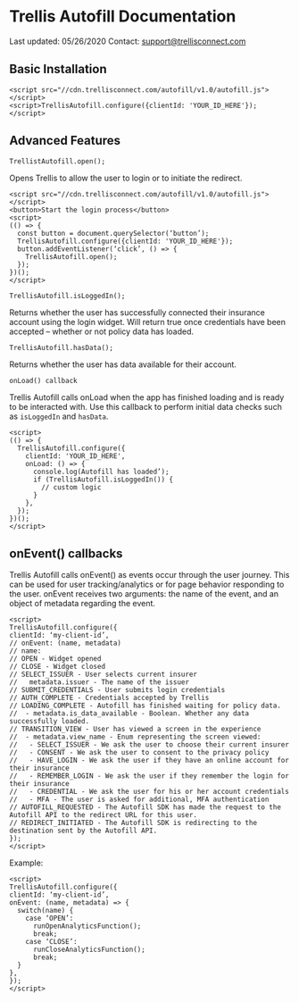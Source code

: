 # Trellis Autofill Documentation
Last updated: 05/26/2020
Contact: support@trellisconnect.com

## Basic Installation

```
<script src="//cdn.trellisconnect.com/autofill/v1.0/autofill.js"></script>
<script>TrellisAutofill.configure({clientId: 'YOUR_ID_HERE'});</script>
```

## Advanced Features
`TrellistAutofill.open();`

Opens Trellis to allow the user to login or to initiate the redirect.

```
<script src="//cdn.trellisconnect.com/autofill/v1.0/autofill.js"></script>
<button>Start the login process</button>
<script>
(() => {
  const button = document.querySelector(‘button’);
  TrellisAutofill.configure({clientId: 'YOUR_ID_HERE'});
  button.addEventListener(‘click’, () => {
    TrellisAutofill.open();
  });
})();
</script>
```

`TrellisAutofill.isLoggedIn();`

Returns whether the user has successfully connected their insurance account using the login widget. Will return true once credentials have been accepted – whether or not policy data has loaded.

`TrellisAutofill.hasData();`

Returns whether the user has data available for their account.

`onLoad() callback`

Trellis Autofill calls onLoad when the app has finished loading and is ready to be interacted with. Use this callback to perform initial data checks such as `isLoggedIn` and `hasData`. 

```
<script>
(() => {
  TrellisAutofill.configure({
    clientId: 'YOUR_ID_HERE',
    onLoad: () => {
      console.log(Autofill has loaded’);
      if (TrellisAutofill.isLoggedIn()) {
        // custom logic
      }
    },
  });
})();
</script>
```

## onEvent() callbacks

Trellis Autofill calls onEvent() as events occur through the user journey. This can be used for user tracking/analytics or for page behavior responding to the user. onEvent receives two arguments: the name of the event, and an object of metadata regarding the event.

```
<script>
TrellisAutofill.configure({
clientId: ‘my-client-id’,
// onEvent: (name, metadata)
// name:
// OPEN - Widget opened
// CLOSE - Widget closed
// SELECT_ISSUER - User selects current insurer
//   metadata.issuer - The name of the issuer
// SUBMIT_CREDENTIALS - User submits login credentials
// AUTH_COMPLETE - Credentials accepted by Trellis
// LOADING_COMPLETE - Autofill has finished waiting for policy data.
//  - metadata.is_data_available - Boolean. Whether any data successfully loaded.
// TRANSITION_VIEW - User has viewed a screen in the experience
//  - metadata.view_name - Enum representing the screen viewed:
//   - SELECT_ISSUER - We ask the user to choose their current insurer
//   - CONSENT - We ask the user to consent to the privacy policy
//   - HAVE_LOGIN - We ask the user if they have an online account for their insurance
//   - REMEMBER_LOGIN - We ask the user if they remember the login for their insurance
//   - CREDENTIAL - We ask the user for his or her account credentials
//   - MFA - The user is asked for additional, MFA authentication
// AUTOFILL_REQUESTED - The Autofill SDK has made the request to the Autofill API to the redirect URL for this user.
// REDIRECT_INITIATED - The Autofill SDK is redirecting to the destination sent by the Autofill API.
});
</script>
```

Example:

```
<script>
TrellisAutofill.configure({
clientId: ‘my-client-id’,
onEvent: (name, metadata) => {
  switch(name) {
    case ‘OPEN’:
      runOpenAnalyticsFunction();
      break;
    case ‘CLOSE’:
      runCloseAnalyticsFunction();
      break;
  }
},
});
</script>
```
